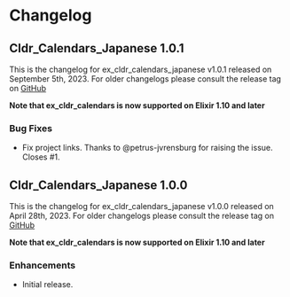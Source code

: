 # Changelog

## Cldr_Calendars_Japanese 1.0.1

This is the changelog for ex_cldr_calendars_japanese v1.0.1 released on September 5th, 2023.  For older changelogs please consult the release tag on [GitHub](https://github.com/elixir-cldr/cldr_calendars_japanese/tags)

**Note that ex_cldr_calendars is now supported on Elixir 1.10 and later**

### Bug Fixes

* Fix project links. Thanks to @petrus-jvrensburg for raising the issue. Closes #1.

## Cldr_Calendars_Japanese 1.0.0

This is the changelog for ex_cldr_calendars_japanese v1.0.0 released on April 28th, 2023.  For older changelogs please consult the release tag on [GitHub](https://github.com/elixir-cldr/cldr_calendars_japanese/tags)

**Note that ex_cldr_calendars is now supported on Elixir 1.10 and later**

### Enhancements

* Initial release.